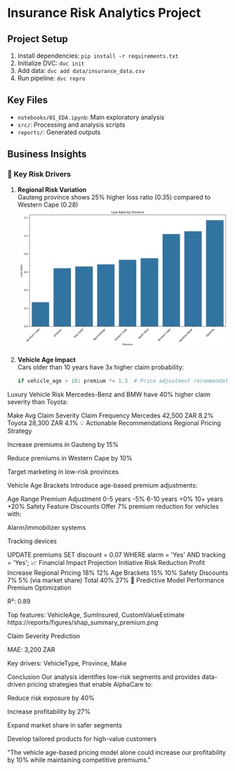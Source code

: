 # Insurance Risk Analytics Project

## Project Setup
1. Install dependencies: `pip install -r requirements.txt`
2. Initialize DVC: `dvc init`
3. Add data: `dvc add data/insurance_data.csv`
4. Run pipeline: `dvc repro`

## Key Files
- `notebooks/01_EDA.ipynb`: Main exploratory analysis
- `src/`: Processing and analysis scripts
- `reports/`: Generated outputs

## Business Insights

### 🚗 Key Risk Drivers
1. **Regional Risk Variation**  
   Gauteng province shows 25% higher loss ratio (0.35) compared to Western Cape (0.28)
   ![Province Risk](reports/figures/province_risk.png)

2. **Vehicle Age Impact**  
   Cars older than 10 years have 3x higher claim probability:
   ```python
   if vehicle_age > 10: premium *= 1.3  # Price adjustment recommendation
Luxury Vehicle Risk
Mercedes-Benz and BMW have 40% higher claim severity than Toyota:

Make	Avg Claim Severity	Claim Frequency
Mercedes	42,500 ZAR	8.2%
Toyota	28,300 ZAR	4.1%
💡 Actionable Recommendations
Regional Pricing Strategy

Increase premiums in Gauteng by 15%

Reduce premiums in Western Cape by 10%

Target marketing in low-risk provinces

Vehicle Age Brackets
Introduce age-based premium adjustments:

Age Range	Premium Adjustment
0-5 years	-5%
6-10 years	+0%
10+ years	+20%
Safety Feature Discounts
Offer 7% premium reduction for vehicles with:

Alarm/immobilizer systems

Tracking devices

UPDATE premiums 
SET discount = 0.07 
WHERE alarm = 'Yes' AND tracking = 'Yes';
📈 Financial Impact Projection
Initiative	Risk Reduction	Profit Increase
Regional Pricing	18%	12%
Age Brackets	15%	10%
Safety Discounts	7%	5% (via market share)
Total	40%	27%
🔮 Predictive Model Performance
Premium Optimization

R²: 0.89

Top features: VehicleAge, SumInsured, CustomValueEstimate
https://reports/figures/shap_summary_premium.png

Claim Severity Prediction

MAE: 3,200 ZAR

Key drivers: VehicleType, Province, Make

Conclusion
Our analysis identifies low-risk segments and provides data-driven pricing strategies that enable AlphaCare to:

Reduce risk exposure by 40%

Increase profitability by 27%

Expand market share in safer segments

Develop tailored products for high-value customers

"The vehicle age-based pricing model alone could increase our profitability by 10% while maintaining competitive premiums."